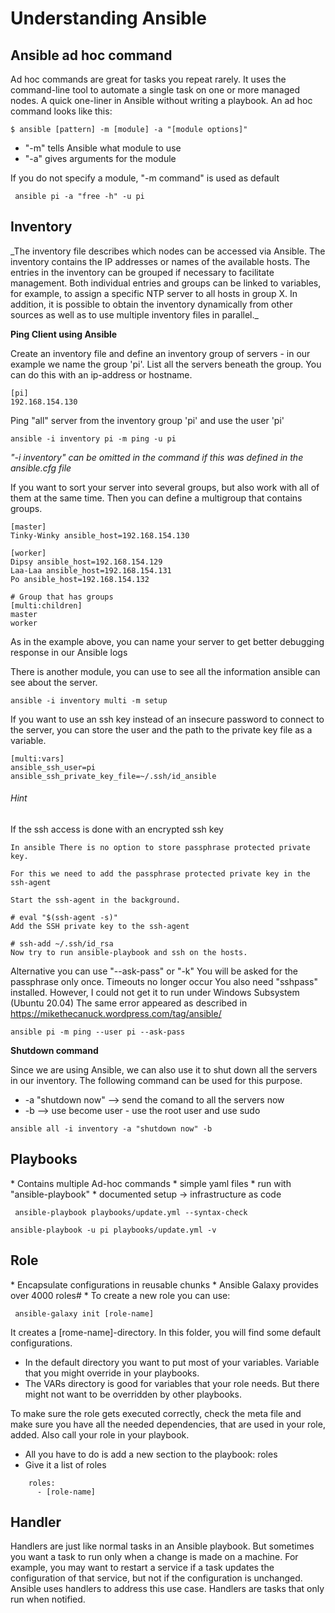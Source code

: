 <h1>Understanding Ansible</h1>

<h2>Ansible ad hoc command</h2>

Ad hoc commands are great for tasks you repeat rarely.
It uses the command-line tool to automate a single task on one or more managed nodes.
A quick one-liner in Ansible without writing a playbook. An ad hoc command looks like this:

````text
$ ansible [pattern] -m [module] -a "[module options]"
````

* "-m" tells Ansible what module to use
* "-a" gives arguments for the module

If you do not specify a module, "-m command" is used as default

````shell
 ansible pi -a "free -h" -u pi
````

<h2>Inventory</h2>
_The inventory file describes which nodes can be accessed via Ansible.
The inventory contains the IP addresses or names of the available hosts.
The entries in the inventory can be grouped if necessary to facilitate management.
Both individual entries and groups can be linked to variables, for example, to assign a specific NTP server to all hosts in group X.
In addition, it is possible to obtain the inventory dynamically from other sources as well as to use multiple inventory files in parallel._

**Ping Client using Ansible**

Create an inventory file and define an inventory group of servers - in our example we name the group 'pi'.
List all the servers beneath the group. You can do this with an ip-address or hostname.

```
[pi]
192.168.154.130
```
Ping "all" server from the inventory group 'pi' and use the user 'pi'
```
ansible -i inventory pi -m ping -u pi
```
_"-i inventory" can be omitted in the command if this was defined in the ansible.cfg file_

If you want to sort your server into several groups, but also work with all of them at the same time. Then you can define a multigroup that contains groups.
````shell
[master]
Tinky-Winky ansible_host=192.168.154.130

[worker]
Dipsy ansible_host=192.168.154.129
Laa-Laa ansible_host=192.168.154.131
Po ansible_host=192.168.154.132

# Group that has groups
[multi:children]
master
worker
````

As in the example above, you can name your server to get better debugging response in our Ansible logs

There is another module, you can use to see all the information ansible can see about the server.

````shell
ansible -i inventory multi -m setup
````

If you want to use an ssh key instead of an insecure password to connect to the server,
you can store the user and the path to the private key file as a variable.

````shell
[multi:vars]
ansible_ssh_user=pi
ansible_ssh_private_key_file=~/.ssh/id_ansible
````

###### _Hint_

If the ssh access is done with an encrypted ssh key

````text
In ansible There is no option to store passphrase protected private key.

For this we need to add the passphrase protected private key in the ssh-agent

Start the ssh-agent in the background.

# eval "$(ssh-agent -s)"
Add the SSH private key to the ssh-agent

# ssh-add ~/.ssh/id_rsa
Now try to run ansible-playbook and ssh on the hosts.
````

Alternative you can use "--ask-pass" or "-k"
You will be asked for the passphrase only once. Timeouts no longer occur
You also need "sshpass" installed. However, I could not get it to run under Windows Subsystem (Ubuntu 20.04)
The same error appeared as described in https://mikethecanuck.wordpress.com/tag/ansible/
````shell
ansible pi -m ping --user pi --ask-pass
````



**Shutdown command**

Since we are using Ansible, we can also use it to shut down all the servers in our inventory. The following command can be used for this purpose.
* -a "shutdown now" --> send the comand to all the servers now
* -b --> use become user - use the root user and use sudo

````shell
ansible all -i inventory -a "shutdown now" -b
````

<h2>Playbooks</h2>
* Contains multiple Ad-hoc commands
* simple yaml files
* run with "ansible-playbook"
* documented setup -> infrastructure as code

````shell
 ansible-playbook playbooks/update.yml --syntax-check
````

````shell
ansible-playbook -u pi playbooks/update.yml -v
````

<h2>Role</h2>
* Encapsulate configurations in reusable chunks
* Ansible Galaxy provides over 4000 roles#
* To create a new role you can use:

````shell
 ansible-galaxy init [role-name]
````
It creates a [rome-name]-directory. In this folder, you will find some default configurations. 
* In the default directory you want to put most of your variables. Variable that you might override in your playbooks.
* The VARs directory is good for variables that your role needs. But there might not want to be overridden by other playbooks.

To make sure the role gets executed correctly, check the meta file and make sure you have all the needed dependencies, that are used in your role, added.
Also call your role in your playbook.
* All you have to do is add a new section to the playbook: roles 
* Give it a list of roles

````shell
    roles:
      - [role-name]
````

<h2>Handler</h2>
Handlers are just like normal tasks in an Ansible playbook.
But sometimes you want a task to run only when a change is made on a machine. 
For example, you may want to restart a service if a task updates the configuration of that service, but not if the configuration is unchanged. 
Ansible uses handlers to address this use case. 
Handlers are tasks that only run when notified.